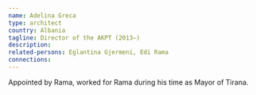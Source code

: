 ```yaml
---
name: Adelina Greca
type: architect
country: Albania
tagline: Director of the AKPT (2013–)
description:
related-persons: Eglantina Gjermeni, Edi Rama
connections:
---
```

Appointed by Rama, worked for Rama during his time as Mayor of Tirana.
